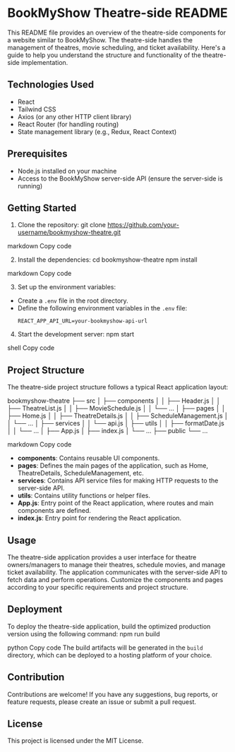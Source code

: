 # BookMyShow Theatre-side README

This README file provides an overview of the theatre-side components for a website similar to BookMyShow. The theatre-side handles the management of theatres, movie scheduling, and ticket availability. Here's a guide to help you understand the structure and functionality of the theatre-side implementation.

## Technologies Used
- React
- Tailwind CSS
- Axios (or any other HTTP client library)
- React Router (for handling routing)
- State management library (e.g., Redux, React Context)

## Prerequisites
- Node.js installed on your machine
- Access to the BookMyShow server-side API (ensure the server-side is running)

## Getting Started
1. Clone the repository:
git clone https://github.com/your-username/bookmyshow-theatre.git

markdown
Copy code

2. Install the dependencies:
cd bookmyshow-theatre
npm install

markdown
Copy code

3. Set up the environment variables:
- Create a `.env` file in the root directory.
- Define the following environment variables in the `.env` file:
  ```
  REACT_APP_API_URL=your-bookmyshow-api-url
  ```

4. Start the development server:
npm start

shell
Copy code

## Project Structure
The theatre-side project structure follows a typical React application layout:

bookmyshow-theatre
├── src
│ ├── components
│ │ ├── Header.js
│ │ ├── TheatreList.js
│ │ ├── MovieSchedule.js
│ │ └── ...
│ ├── pages
│ │ ├── Home.js
│ │ ├── TheatreDetails.js
│ │ ├── ScheduleManagement.js
│ │ └── ...
│ ├── services
│ │ └── api.js
│ ├── utils
│ │ ├── formatDate.js
│ │ └── ...
│ ├── App.js
│ ├── index.js
│ └── ...
├── public
└── ...

markdown
Copy code

- **components**: Contains reusable UI components.
- **pages**: Defines the main pages of the application, such as Home, TheatreDetails, ScheduleManagement, etc.
- **services**: Contains API service files for making HTTP requests to the server-side API.
- **utils**: Contains utility functions or helper files.
- **App.js**: Entry point of the React application, where routes and main components are defined.
- **index.js**: Entry point for rendering the React application.

## Usage
The theatre-side application provides a user interface for theatre owners/managers to manage their theatres, schedule movies, and manage ticket availability. The application communicates with the server-side API to fetch data and perform operations. Customize the components and pages according to your specific requirements and project structure.

## Deployment
To deploy the theatre-side application, build the optimized production version using the following command:
npm run build

python
Copy code
The build artifacts will be generated in the `build` directory, which can be deployed to a hosting platform of your choice.

## Contribution
Contributions are welcome! If you have any suggestions, bug reports, or feature requests, please create an issue or submit a pull request.

## License
This project is licensed under the MIT License.
